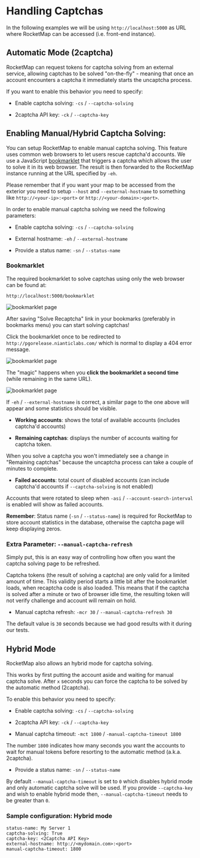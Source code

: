 # Handling Captchas
In the following examples we will be using `http://localhost:5000` as URL where RocketMap can be accessed (i.e. front-end instance).

## Automatic Mode (2captcha)
RocketMap can request tokens for captcha solving from an external service, allowing captchas to be solved "on-the-fly" - meaning that once an account encounters a captcha it immediately starts the uncaptcha process.

If you want to enable this behavior you need to specify:
- Enable captcha solving: `-cs` / `--captcha-solving`

- 2captcha API key: `-ck` / `--captcha-key`

## Enabling Manual/Hybrid Captcha Solving:
You can setup RocketMap to enable manual captcha solving. This feature uses common web browsers to let users rescue captcha'd accounts.
We use a JavaScript [bookmarklet](https://en.wikipedia.org/wiki/Bookmarklet) that triggers a captcha which allows the user to solve it in its web browser.
The result is then forwarded to the RocketMap instance running at the URL specified by `-eh`.

Please remember that if you want your map to be accessed from the exterior you need to setup `--host` and `--external-hostname` to something like `http://<your-ip>:<port>` or `http://<your-domain>:<port>`.

In order to enable manual captcha solving we need the following parameters:

- Enable captcha solving: `-cs` / `--captcha-solving`

- External hostname: `-eh` / `--external-hostname`

- Provide a status name: `-sn` / `--status-name`

### Bookmarklet
The required bookmarklet to solve captchas using only the web browser can be found at:

`http://localhost:5000/bookmarklet`

![bookmarklet page](../_static/img/captchas-bookmarklet-page.png)

After saving "Solve Recaptcha" link in your bookmarks (preferably in bookmarks menu)
you can start solving captchas!

Click the bookmarklet once to be redirected to `http://pgorelease.nianticlabs.com/`
which is normal to display a 404 error message.

![bookmarklet page](../_static/img/captchas-1st-click.png)

The "magic" happens when you **click the bookmarklet a second time** (while remaining in the same URL).

![bookmarklet page](../_static/img/captchas-page.png)

If `-eh` / `--external-hostname` is correct, a similar page to the one above will appear and some statistics should be visible.

- **Working accounts**: shows the total of available accounts (includes captcha'd accounts)

- **Remaining captchas**: displays the number of accounts waiting for captcha token.

When you solve a captcha you won't immediately see a change in "Remaining captchas" because the uncaptcha process can take a couple of minutes to complete.

- **Failed accounts**: total count of disabled accounts (can include captcha'd accounts if `--captcha-solving` is not enabled)

Accounts that were rotated to sleep when `-asi` / `--account-search-interval` is enabled will show as failed accounts.

**Remember**: Status name (`-sn` / `--status-name`) is required for RocketMap to store account statistics in the database, otherwise the captcha page will keep displaying zeros.

### Extra Parameter: `--manual-captcha-refresh`
Simply put, this is an easy way of controlling how often you want the captcha solving page to be refreshed.

Captcha tokens (the result of solving a captcha) are only valid for a limited amount of time. This validity period starts a little bit after the bookmarklet loads, when recaptcha code is also loaded. This means that if the captcha is solved after a minute or two of browser idle time, the resulting token will not verify challenge and account will remain on hold.

- Manual captcha refresh: `-mcr 30` / `--manual-captcha-refresh 30`

The default value is `30` seconds because we had good results with it during our tests.

## Hybrid Mode
RocketMap also allows an hybrid mode for captcha solving.

This works by first putting the account aside and waiting for manual captcha solve. After `x` seconds you can force the captcha to be solved by the automatic method (2captcha).

To enable this behavior you need to specify:
- Enable captcha solving: `-cs` / `--captcha-solving`

- 2captcha API key: `-ck` / `--captcha-key`

- Manual captcha timeout: `-mct 1800` / `-manual-captcha-timeout 1800`

The number `1800` indicates how many seconds you want the accounts to wait for manual tokens before resorting to the automatic method (a.k.a. 2captcha).

- Provide a status name: `-sn` / `--status-name`

By default `--manual-captcha-timeout` is set to `0` which disables hybrid mode and only automatic captcha solve will be used. If you provide `--captcha-key` and wish to enable hybrid mode then, `--manual-captcha-timeout` needs to be greater than `0`.

### Sample configuration: Hybrid mode
    status-name: My Server 1
    captcha-solving: True
    captcha-key: <2Captcha API Key>
    external-hostname: http://<mydomain.com>:<port>
    manual-captcha-timeout: 1800
